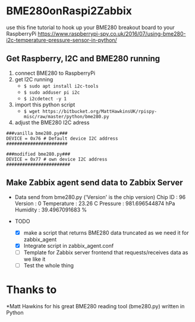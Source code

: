 # BME280onRaspi2Zabbix
use this fine tutorial to hook up your BME280 breakout board to your RaspberryPi
https://www.raspberrypi-spy.co.uk/2016/07/using-bme280-i2c-temperature-pressure-sensor-in-python/

## Get Raspberry, I2C and BME280 running
1. connect BME280 to RaspberryPi
1. get I2C running
    + `$ sudo apt install i2c-tools`
    + `$ sudo adduser pi i2c`
    + `$ i2cdetect -y 1`
1. import this python script
    * `$ wget https://bitbucket.org/MattHawkinsUK/rpispy-misc/raw/master/python/bme280.py`
1. adjust the BME280 I2C adress

```
###vanilla bme280.py###
DEVICE = 0x76 # Default device I2C address
#######################
```

```
###modified bme280.py###
DEVICE = 0x77 # own device I2C address
########################
```

## Make Zabbix agent send data to Zabbix Server
- Data send from bme280.py ('Version' is the chip version)
	Chip ID     : 96
	Version     : 0
	Temperature :  23.26 C
	Pressure :  981.696544874 hPa
	Humidity :  39.4967091683 %


- TODO
    - [x] make a script that returns BME280 data truncated as we need it for zabbix_agent
    - [x] Integrate script in zabbix_agent.conf  
	- [ ] Template for Zabbix server frontend that requests/receives data as we like it
	- [ ] Test the whole thing
	
# Thanks to 
*Matt Hawkins for his great BME280 reading tool (bme280.py) written in Python